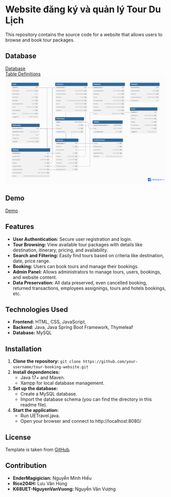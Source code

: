 # Website đăng ký và quản lý Tour Du Lịch

This repository contains the source code for a website that allows users to browse and book tour packages.

## Database

[Database](https://github.com/EnderMagician/Database-Assignment/blob/main/src/main/resources/database/Database.sql) <br>
[Table Definitions](https://github.com/EnderMagician/Database-Assignment/blob/main/src/main/resources/database/README.md)
![Database](https://github.com/EnderMagician/Database-Assignment/blob/main/src/main/resources/database/Database.png)

## Demo

[Demo](https://endermagician.github.io/Database-Assignment/)

## Features

* **User Authentication:** Secure user registration and login.
* **Tour Browsing:** View available tour packages with details like destination, itinerary, pricing, and availability.
* **Search and Filtering:** Easily find tours based on criteria like destination, date, price range.
* **Booking:**  Users can book tours and manage their bookings.
* **Admin Panel:**  Allows administrators to manage tours, users, bookings, and website content.
* **Data Preservation:** All data preserved, even cancelled booking, returned transactions, employees assignings, tours and hotels bookings, etc.

## Technologies Used

* **Frontend:** HTML, CSS, JavaScript, 
* **Backend:** Java, Java Spring Boot Framework, Thymeleaf
* **Database:** MySQL

## Installation

1. **Clone the repository:** `git clone https://github.com/your-username/tour-booking-website.git`
2. **Install dependencies:**
    * Java 17+ and Maven.
    * Xampp for local database management.
3. **Set up the database:**
    * Create a MySQL database.
    * Import the database schema (you can find the directory in this readme file).
4. **Start the application:**
    * Run UETravel.java.
    * Open your browser and connect to http://localhost:8080/

## License

Template is taken from [GitHub](https://github.com/learning-zone/website-templates/tree/master/vteam-a-corporate-multipurpose-free-bootstrap-responsive-template).

## Contribution

* **EnderMagigician:** Nguyễn Minh Hiếu
* **Rice204H:** Lưu Văn Hùng
* **K68UET-NguyenVanVuong:** Nguyễn Văn Vượng